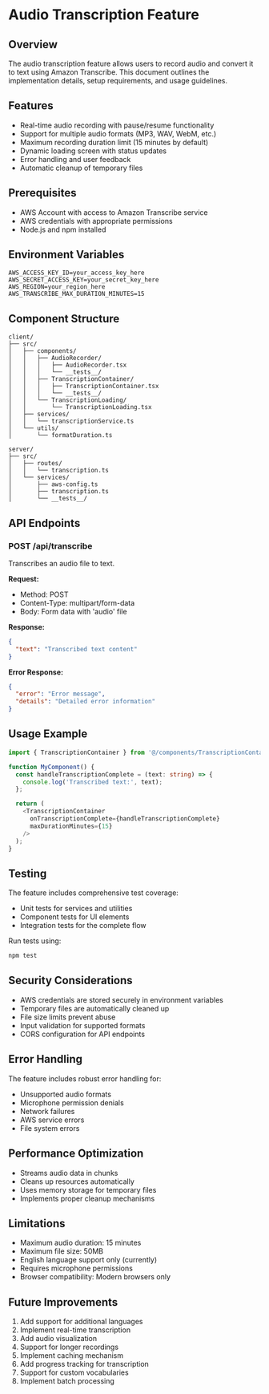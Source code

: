 # Audio Transcription Feature

## Overview
The audio transcription feature allows users to record audio and convert it to text using Amazon Transcribe. This document outlines the implementation details, setup requirements, and usage guidelines.

## Features
- Real-time audio recording with pause/resume functionality
- Support for multiple audio formats (MP3, WAV, WebM, etc.)
- Maximum recording duration limit (15 minutes by default)
- Dynamic loading screen with status updates
- Error handling and user feedback
- Automatic cleanup of temporary files

## Prerequisites
- AWS Account with access to Amazon Transcribe service
- AWS credentials with appropriate permissions
- Node.js and npm installed

## Environment Variables
```env
AWS_ACCESS_KEY_ID=your_access_key_here
AWS_SECRET_ACCESS_KEY=your_secret_key_here
AWS_REGION=your_region_here
AWS_TRANSCRIBE_MAX_DURATION_MINUTES=15
```

## Component Structure
```
client/
├── src/
│   ├── components/
│   │   ├── AudioRecorder/
│   │   │   ├── AudioRecorder.tsx
│   │   │   └── __tests__/
│   │   ├── TranscriptionContainer/
│   │   │   ├── TranscriptionContainer.tsx
│   │   │   └── __tests__/
│   │   └── TranscriptionLoading/
│   │       └── TranscriptionLoading.tsx
│   ├── services/
│   │   └── transcriptionService.ts
│   └── utils/
│       └── formatDuration.ts

server/
├── src/
│   ├── routes/
│   │   └── transcription.ts
│   └── services/
│       ├── aws-config.ts
│       ├── transcription.ts
│       └── __tests__/
```

## API Endpoints

### POST /api/transcribe
Transcribes an audio file to text.

**Request:**
- Method: POST
- Content-Type: multipart/form-data
- Body: Form data with 'audio' file

**Response:**
```json
{
  "text": "Transcribed text content"
}
```

**Error Response:**
```json
{
  "error": "Error message",
  "details": "Detailed error information"
}
```

## Usage Example
```typescript
import { TranscriptionContainer } from '@/components/TranscriptionContainer';

function MyComponent() {
  const handleTranscriptionComplete = (text: string) => {
    console.log('Transcribed text:', text);
  };

  return (
    <TranscriptionContainer
      onTranscriptionComplete={handleTranscriptionComplete}
      maxDurationMinutes={15}
    />
  );
}
```

## Testing
The feature includes comprehensive test coverage:
- Unit tests for services and utilities
- Component tests for UI elements
- Integration tests for the complete flow

Run tests using:
```bash
npm test
```

## Security Considerations
- AWS credentials are stored securely in environment variables
- Temporary files are automatically cleaned up
- File size limits prevent abuse
- Input validation for supported formats
- CORS configuration for API endpoints

## Error Handling
The feature includes robust error handling for:
- Unsupported audio formats
- Microphone permission denials
- Network failures
- AWS service errors
- File system errors

## Performance Optimization
- Streams audio data in chunks
- Cleans up resources automatically
- Uses memory storage for temporary files
- Implements proper cleanup mechanisms

## Limitations
- Maximum audio duration: 15 minutes
- Maximum file size: 50MB
- English language support only (currently)
- Requires microphone permissions
- Browser compatibility: Modern browsers only

## Future Improvements
1. Add support for additional languages
2. Implement real-time transcription
3. Add audio visualization
4. Support for longer recordings
5. Implement caching mechanism
6. Add progress tracking for transcription
7. Support for custom vocabularies
8. Implement batch processing 